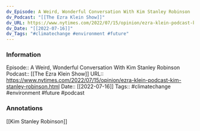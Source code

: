 ```yaml
---
dv_Episode: A Weird, Wonderful Conversation With Kim Stanley Robinson
dv_Podcast: "[[The Ezra Klein Show]]"
dv_URL: https://www.nytimes.com/2022/07/15/opinion/ezra-klein-podcast-kim-stanley-robinson.html
dv_Date: "[[2022-07-16]]"
dv_Tags: "#climatechange #environment #future"
---
```

### Information

Episode:: A Weird, Wonderful Conversation With Kim Stanley Robinson
Podcast:: [[The Ezra Klein Show]]
URL:: https://www.nytimes.com/2022/07/15/opinion/ezra-klein-podcast-kim-stanley-robinson.html
Date:: [[2022-07-16]]
Tags:: #climatechange #environment #future 
#podcast


### Annotations

[[Kim Stanley Robinson]]